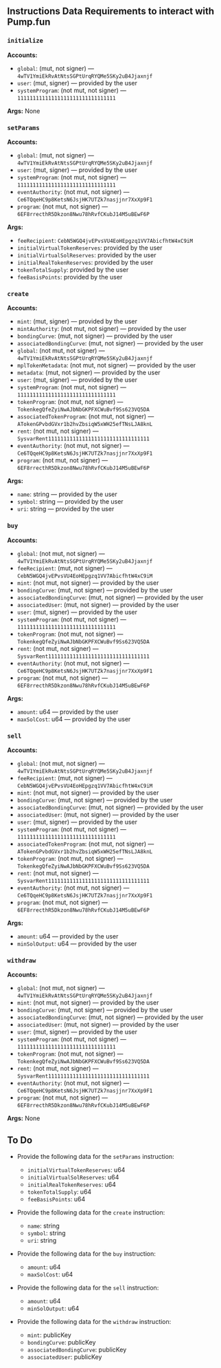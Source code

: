 ## Instructions Data Requirements to interact with Pump.fun

### `initialize`
**Accounts:**
- `global`: (mut, not signer) — `4wTV1YmiEkRvAtNtsSGPtUrqRYQMe5SKy2uB4Jjaxnjf`
- `user`: (mut, signer) — provided by the user
- `systemProgram`: (not mut, not signer) — `11111111111111111111111111111111`

**Args:** None

### `setParams`
**Accounts:**
- `global`: (mut, not signer) — `4wTV1YmiEkRvAtNtsSGPtUrqRYQMe5SKy2uB4Jjaxnjf`
- `user`: (mut, signer) — provided by the user
- `systemProgram`: (not mut, not signer) — `11111111111111111111111111111111`
- `eventAuthority`: (not mut, not signer) — `Ce6TQqeHC9p8KetsN6JsjHK7UTZk7nasjjnr7XxXp9F1`
- `program`: (not mut, not signer) — `6EF8rrecthR5Dkzon8Nwu78hRvfCKubJ14M5uBEwF6P`

**Args:**
- `feeRecipient`: `CebN5WGQ4jvEPvsVU4EoHEpgzq1VV7AbicfhtW4xC9iM`
- `initialVirtualTokenReserves`: provided by the user
- `initialVirtualSolReserves`: provided by the user
- `initialRealTokenReserves`: provided by the user
- `tokenTotalSupply`: provided by the user
- `feeBasisPoints`: provided by the user

### `create`
**Accounts:**
- `mint`: (mut, signer) — provided by the user
- `mintAuthority`: (not mut, not signer) — provided by the user
- `bondingCurve`: (mut, not signer) — provided by the user
- `associatedBondingCurve`: (mut, not signer) — provided by the user
- `global`: (not mut, not signer) — `4wTV1YmiEkRvAtNtsSGPtUrqRYQMe5SKy2uB4Jjaxnjf`
- `mplTokenMetadata`: (not mut, not signer) — provided by the user
- `metadata`: (mut, not signer) — provided by the user
- `user`: (mut, signer) — provided by the user
- `systemProgram`: (not mut, not signer) — `11111111111111111111111111111111`
- `tokenProgram`: (not mut, not signer) — `TokenkegQfeZyiNwAJbNbGKPFXCWuBvf9Ss623VQ5DA`
- `associatedTokenProgram`: (not mut, not signer) — `ATokenGPvbdGVxr1b2hvZbsiqW5xWH25efTNsLJA8knL`
- `rent`: (not mut, not signer) — `SysvarRent111111111111111111111111111111111`
- `eventAuthority`: (not mut, not signer) — `Ce6TQqeHC9p8KetsN6JsjHK7UTZk7nasjjnr7XxXp9F1`
- `program`: (not mut, not signer) — `6EF8rrecthR5Dkzon8Nwu78hRvfCKubJ14M5uBEwF6P`

**Args:**
- `name`: string — provided by the user
- `symbol`: string — provided by the user
- `uri`: string — provided by the user

### `buy`
**Accounts:**
- `global`: (not mut, not signer) — `4wTV1YmiEkRvAtNtsSGPtUrqRYQMe5SKy2uB4Jjaxnjf`
- `feeRecipient`: (mut, not signer) — `CebN5WGQ4jvEPvsVU4EoHEpgzq1VV7AbicfhtW4xC9iM`
- `mint`: (not mut, not signer) — provided by the user
- `bondingCurve`: (mut, not signer) — provided by the user
- `associatedBondingCurve`: (mut, not signer) — provided by the user
- `associatedUser`: (mut, not signer) — provided by the user
- `user`: (mut, signer) — provided by the user
- `systemProgram`: (not mut, not signer) — `11111111111111111111111111111111`
- `tokenProgram`: (not mut, not signer) — `TokenkegQfeZyiNwAJbNbGKPFXCWuBvf9Ss623VQ5DA`
- `rent`: (not mut, not signer) — `SysvarRent111111111111111111111111111111111`
- `eventAuthority`: (not mut, not signer) — `Ce6TQqeHC9p8KetsN6JsjHK7UTZk7nasjjnr7XxXp9F1`
- `program`: (not mut, not signer) — `6EF8rrecthR5Dkzon8Nwu78hRvfCKubJ14M5uBEwF6P`

**Args:**
- `amount`: u64 — provided by the user
- `maxSolCost`: u64 — provided by the user

### `sell`
**Accounts:**
- `global`: (not mut, not signer) — `4wTV1YmiEkRvAtNtsSGPtUrqRYQMe5SKy2uB4Jjaxnjf`
- `feeRecipient`: (mut, not signer) — `CebN5WGQ4jvEPvsVU4EoHEpgzq1VV7AbicfhtW4xC9iM`
- `mint`: (not mut, not signer) — provided by the user
- `bondingCurve`: (mut, not signer) — provided by the user
- `associatedBondingCurve`: (mut, not signer) — provided by the user
- `associatedUser`: (mut, not signer) — provided by the user
- `user`: (mut, signer) — provided by the user
- `systemProgram`: (not mut, not signer) — `11111111111111111111111111111111`
- `associatedTokenProgram`: (not mut, not signer) — `ATokenGPvbdGVxr1b2hvZbsiqW5xWH25efTNsLJA8knL`
- `tokenProgram`: (not mut, not signer) — `TokenkegQfeZyiNwAJbNbGKPFXCWuBvf9Ss623VQ5DA`
- `rent`: (not mut, not signer) — `SysvarRent111111111111111111111111111111111`
- `eventAuthority`: (not mut, not signer) — `Ce6TQqeHC9p8KetsN6JsjHK7UTZk7nasjjnr7XxXp9F1`
- `program`: (not mut, not signer) — `6EF8rrecthR5Dkzon8Nwu78hRvfCKubJ14M5uBEwF6P`

**Args:**
- `amount`: u64 — provided by the user
- `minSolOutput`: u64 — provided by the user

### `withdraw`
**Accounts:**
- `global`: (not mut, not signer) — `4wTV1YmiEkRvAtNtsSGPtUrqRYQMe5SKy2uB4Jjaxnjf`
- `mint`: (not mut, not signer) — provided by the user
- `bondingCurve`: (mut, not signer) — provided by the user
- `associatedBondingCurve`: (mut, not signer) — provided by the user
- `associatedUser`: (mut, not signer) — provided by the user
- `user`: (mut, signer) — provided by the user
- `systemProgram`: (not mut, not signer) — `11111111111111111111111111111111`
- `tokenProgram`: (not mut, not signer) — `TokenkegQfeZyiNwAJbNbGKPFXCWuBvf9Ss623VQ5DA`
- `rent`: (not mut, not signer) — `SysvarRent111111111111111111111111111111111`
- `eventAuthority`: (not mut, not signer) — `Ce6TQqeHC9p8KetsN6JsjHK7UTZk7nasjjnr7XxXp9F1`
- `program`: (not mut, not signer) — `6EF8rrecthR5Dkzon8Nwu78hRvfCKubJ14M5uBEwF6P`

**Args:** None

## To Do
- Provide the following data for the `setParams` instruction:
  - `initialVirtualTokenReserves`: u64
  - `initialVirtualSolReserves`: u64
  - `initialRealTokenReserves`: u64
  - `tokenTotalSupply`: u64
  - `feeBasisPoints`: u64

- Provide the following data for the `create` instruction:
  - `name`: string
  - `symbol`: string
  - `uri`: string

- Provide the following data for the `buy` instruction:
  - `amount`: u64
  - `maxSolCost`: u64

- Provide the following data for the `sell` instruction:
  - `amount`: u64
  - `minSolOutput`: u64

- Provide the following data for the `withdraw` instruction:
  - `mint`: publicKey
  - `bondingCurve`: publicKey
  - `associatedBondingCurve`: publicKey
  - `associatedUser`: publicKey

